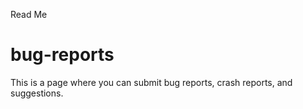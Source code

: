 Read Me
# bug-reports
This is a page where you can submit bug reports, crash reports, and suggestions.

